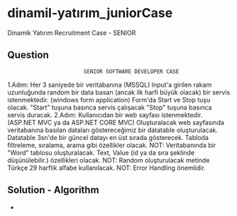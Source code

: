 # dinamil-yatırım_juniorCase

Dinamik Yatırım Recruitment Case - SENIOR

## Question

                            SENIOR SOFTWARE DEVELOPER CASE

1.Adım: Her 3 saniyede bir veritabanına (MSSQL) Input'a girilen rakam uzunluğunda random bir data
basan (ancak ilk harfi büyük olacak) bir servis istenmektedir. (windows form application) Form'da
Start ve Stop tuşu olacak. "Start" tuşuna basınca servis çalışacak "Stop" tuşuna basınca servis duracak.
2.Adım: Kullanıcıdan bir web sayfası istenmektedir. (ASP.NET MVC ya da ASP.NET CORE MVC)
Oluşturalacak web sayfasında veritabanına basılan dataları göstereceğimiz bir datatable oluşturulacak.
Datatable 3sn'de bir güncel datayı en üst sırada gösterecek. Tabloda filtreleme, sıralama, arama gibi
özellikler olacak.
NOT: Veritabanında bir "Word" tablosu oluşturalacak. Text, Value (id ya da sıra şeklinde düşünülebilir.)
özellikleri olacak.
NOT: Random oluşturulacak metinde Türkçe 29 harflik alfabe kullanılacak.
NOT: Error Handling önemlidir.


## Solution - Algorithm

- 